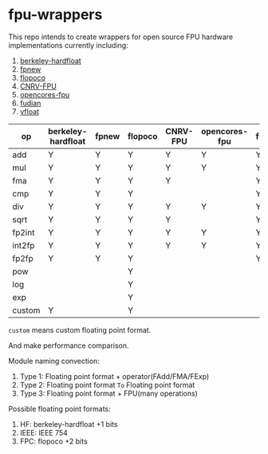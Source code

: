 # fpu-wrappers

This repo intends to create wrappers for open source FPU hardware implementations currently including:

1. [berkeley-hardfloat](https://github.com/ucb-bar/berkeley-hardfloat)
2. [fpnew](https://github.com/pulp-platform/fpnew)
3. [flopoco](http://flopoco.gforge.inria.fr/)
4. [CNRV-FPU](https://github.com/cnrv/CNRV-FPU)
5. [opencores-fpu](https://github.com/jiegec/opencores-fpu)
6. [fudian](https://github.com/OpenXiangShan/fudian)
7. [vfloat](https://github.com/jiegec/vfloat)

| op     | berkeley-hardfloat | fpnew | flopoco | CNRV-FPU | opencores-fpu | fudian | vfloat |
| ------ | ------------------ | ----- | ------- | -------- | ------------- | ------ | ------ |
| add    | Y                  | Y     | Y       | Y        | Y             | Y      | Y      |
| mul    | Y                  | Y     | Y       | Y        | Y             | Y      | Y      |
| fma    | Y                  | Y     | Y       | Y        |               | Y      | Y      |
| cmp    | Y                  | Y     | Y       |          |               | Y      |        |
| div    | Y                  | Y     | Y       | Y        | Y             | Y      | Y      |
| sqrt   | Y                  | Y     | Y       | Y        |               | Y      | Y      |
| fp2int | Y                  | Y     | Y       | Y        | Y             | Y      | Y      |
| int2fp | Y                  | Y     | Y       | Y        | Y             | Y      | Y      |
| fp2fp  | Y                  | Y     | Y       |          |               | Y      |        |
| pow    |                    |       | Y       |          |               |        |        |
| log    |                    |       | Y       |          |               |        |        |
| exp    |                    |       | Y       |          |               |        |        |
| custom | Y                  |       | Y       |          |               |        |        |

`custom` means custom floating point format.

And make performance comparison.

Module naming convection:

1. Type 1: Floating point format + operator(FAdd/FMA/FExp)
2. Type 2: Floating point format `To` Floating point format
3. Type 3: Floating point format + FPU(many operations)

Possible floating point formats:

1. HF: berkeley-hardfloat +1 bits
2. IEEE: IEEE 754
3. FPC: flopoco +2 bits
